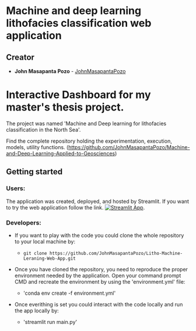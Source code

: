 # Machine and deep learning lithofacies classification web application

## Creator

* **John Masapanta Pozo** - [JohnMasapantaPozo](https://github.com/JohnMasapantaPozo)


# Interactive Dashboard for my master's thesis project.
The project was named 'Machine and Deep learning for lithofacies classification in the North Sea'. 

Find the complete repository holding the experimentation, execution, models, utility functions. (https://github.com/JohnMasapantaPozo/Machine-and-Deep-Learning-Applied-to-Geosciences)


## Getting started

### Users:

The application was created, deployed, and hosted by Streamlit.
If you want to try the web application follow the link. [![Streamlit App](https://static.streamlit.io/badges/streamlit_badge_black_white.svg)](https://share.streamlit.io/johnmasapantapozo/litho-machine-leraning-web-app/root/main.py).

### Developers:

* If you want to play with the code you could clone the whole repository to your local machine by:

    * `git clone https://github.com/JohnMasapantaPozo/Litho-Machine-Leraning-Web-App.git`
 
* Once you have cloned the repository, you need to reproduce the proper environment needed by the application. Open your command prompt CMD and recreate the environment by using the 'environment.yml' file:

    * 'conda env create -f environment.yml'

* Once everithing is set you could interact with the code locally and run the app locally by:
    * 'streamlit run main.py'
